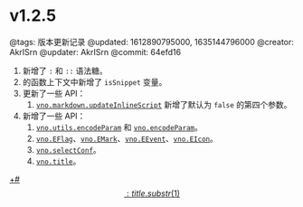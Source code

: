 # v1.2.5

@tags: 版本更新记录
@updated: 1612890795000, 1635144796000
@creator: AkrISrn
@updater: AkrISrn
@commit: 64efd16

1. [](/zh/docs/inline-script.md "#")新增了 `:` 和 `::` 语法糖。
1. [](/zh/docs/inline-script.md "#")的函数上下文中新增了 `isSnippet` 变量。
1. 更新了一些 API：
    1. [`vno.markdown.updateInlineScript`](/zh/api/markdown.md "#") 新增了默认为 `false` 的第四个参数。
1. 新增了一些 API：
    1. [`vno.utils.encodeParam`](/zh/api/utils.md "#") 和 [`vno.encodeParam`](/zh/api/vno.md "#")。
    1. [`vno.EFlag`](/zh/api/vno.md "#")、[`vno.EMark`](/zh/api/vno.md "#")、[`vno.EEvent`](/zh/api/vno.md "#")、[`vno.EIcon`](/zh/api/vno.md "#")。
    1. [`vno.selectConf`](/zh/api/vno.md "#")。
    1. [`vno.title`](/zh/api/vno.md "#")。

[+#$$: title.substr(1) $$](/zh/releases/download.md)
